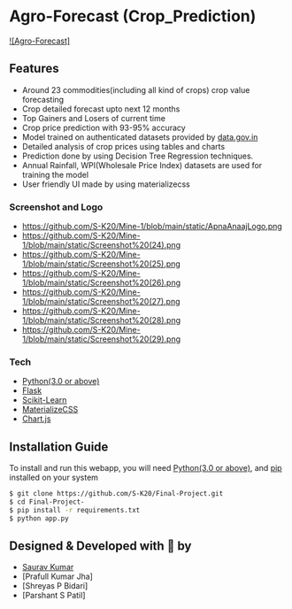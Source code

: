 # Agro-Forecast (Crop_Prediction)
[![Agro-Forecast]](https://github.com/S-K20/Final-Project.git)

## Features
  - Around 23 commodities(including all kind of crops) crop value forecasting
  - Crop detailed forecast upto next 12 months
  - Top Gainers and Losers of current time
  - Crop price prediction with 93-95% accuracy
  - Model trained on authenticated datasets provided by [data.gov.in](https://data.gov.in)
  - Detailed analysis of crop prices using tables and charts
  - Prediction done by using Decision Tree Regression techniques.
  - Annual Rainfall, WPI(Wholesale Price Index) datasets are used for training the model
  - User friendly UI made by using materializecss

### Screenshot and Logo
 * https://github.com/S-K20/Mine-1/blob/main/static/ApnaAnaajLogo.png
 * https://github.com/S-K20/Mine-1/blob/main/static/Screenshot%20(24).png
 * https://github.com/S-K20/Mine-1/blob/main/static/Screenshot%20(25).png
 * https://github.com/S-K20/Mine-1/blob/main/static/Screenshot%20(26).png
 * https://github.com/S-K20/Mine-1/blob/main/static/Screenshot%20(27).png
 * https://github.com/S-K20/Mine-1/blob/main/static/Screenshot%20(28).png
 * https://github.com/S-K20/Mine-1/blob/main/static/Screenshot%20(29).png
 
### Tech
* [Python(3.0 or above)](https://www.python.org/)
* [Flask](http://flask.pocoo.org/)
* [Scikit-Learn](https://scikit-learn.org/)
* [MaterializeCSS](https://materializecss.com/)
* [Chart.js](https://www.chartjs.org/)

## Installation Guide
To install and run this webapp, you will need [Python(3.0 or above)](https://www.python.org/), and [pip](https://pypi.org/project/pip/) installed on your system
```sh
$ git clone https://github.com/S-K20/Final-Project.git
$ cd Final-Project-
$ pip install -r requirements.txt
$ python app.py
```




## Designed & Developed with :sparkling_heart: by
* [Saurav Kumar](https://github.com/S-K20)
* [Prafull Kumar Jha]
* [Shreyas P Bidari]
* [Parshant S Patil]
